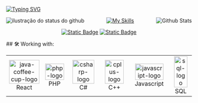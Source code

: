 <a href="https://git.io/typing-svg"><img src="https://readme-typing-svg.herokuapp.com?font=Fira+Code&size=19&duration=3500&pause=1000&color=FFA4C7&width=587&separator=%3E&lines=System.out.println(%22Hello%2C+World!%22);%3Eecho+%22Hello%2C+World!%22;%3EConsole.WriteLine(%22Hello%2C+World!%22);%3Ecout+%3C%3C+%22Hello%2C+World!%22+%3C%3C+endl;%3Econsole.log(%22Hello%2C+World!%22);%3ESELECT+nome++FROM+pessoas++WHERE+nome+%3D+'Larissa';" alt="Typing SVG" />
</a>

<p align="center">
<img align='left' src="https://github-readme-stats.vercel.app/api?username=awakyy1&show_icons=true&title_color=FFFFFF&text_color=FFFFFF&icon_color=FFFFFF&bg_color=0D1017&cache_seconds=2300&hide_border=true" alt="ilustração do status do github">
  
<img
        align="right"
        src="https://github-readme-stats.vercel.app/api/top-langs/?username=awakyy1&show_icons=true&title_color=FFFFFF&text_color=FFFFFF&icon_color=FFFFFF&bg_color=0D1017&cache_seconds=2300&hide_border=true"
        alt="Github Stats"
      />
</p>


<div align="center">
  
[![My Skills](https://skillicons.dev/icons?i=js,ts,react,nodejs,docker,supabase,html,css,tailwind,remix,bun,git,figma,vscode)](https://skillicons.dev)
</div>

<div align="center">

[![Static Badge](https://img.shields.io/badge/website-black)]()
[![Static Badge](https://img.shields.io/badge/linkedin-black)]()
</div>
## 🛠️ Working with: 

  <table align="center">
    <tr>
        <td align="center">
             <img style="width: 100%; max-width: 300px;" src="https://imgur.com/225744a4-4f9f-43c3-8c58-fa078a1da05e" alt="java-coffee-cup-logo"/>
            <br>React 
        </td>
        <td align="center">
            <img style="width: 100%; max-width: 300px;" src="https://github.com/user-attachments/assets/1f7a1509-5ce4-4688-979f-b00ad9a6954c" alt="php-logo"/>
            <br>PHP
        </td>
        <td align="center">
            <img  style="width: 90%; max-width: 300px;"src="https://github.com/user-attachments/assets/ae7f17c5-fc6a-4d8f-a2a2-c60e96b95a4c" alt="csharp-logo"/>
            <br>C#
        </td>
       <td align="center">
            <img  style="width: 90%; max-width: 300px;" src="https://github.com/user-attachments/assets/c0a5f3a6-9e44-4551-aa95-2311c1422167" alt="cplus-logo"/>
            <br>C++
        </td>
        <td align="center">
            <img  style="width: 90%; max-width: 300px;" src="https://github.com/user-attachments/assets/b53324b7-7f74-46e6-a5c0-635e4e5c1849" alt="javascript-logo"/>
            <br>Javascript
        </td>
         </td>
        <td align="center">
            <img  style="width: 90%; max-width: 300px;" src="https://github.com/user-attachments/assets/05414f97-0364-47b2-99ba-fbe01086ecfe" alt="sql-logo"/>
            <br>SQL
        </td>
    </tr>
</table>

